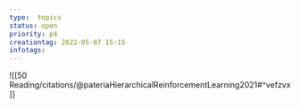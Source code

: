 ```yaml
---
type:  topics
status: open
priority: p4
creationtag: 2022-05-07 15:15
infotags:
---
```


![[50 Reading/citations/@pateriaHierarchicalReinforcementLearning2021#^vefzvx]]
